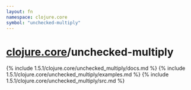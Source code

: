 ```yaml
---
layout: fn
namespace: clojure.core
symbol: "unchecked-multiply"
---
```


# [clojure.core](../)/unchecked-multiply

{% include 1.5.1/clojure.core/unchecked_multiply/docs.md %}
{% include 1.5.1/clojure.core/unchecked_multiply/examples.md %}
{% include 1.5.1/clojure.core/unchecked_multiply/src.md %}

